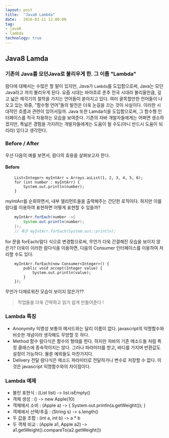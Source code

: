 ```yaml
---
layout: post
title:  "Java8 Lambda"
date:   2016-03-11 12:00:00
tag:
- java8
- lambda
technology: true
---
```


## Java8 Lamda

### 기존의 Java를 모던Java로 불리우게 한. 그 이름 "Lambda"
람다에 대해서는 수많은 할 말이 있지만, Java가 ```Lambda```를 도입함으로써,
Java는 모던 Java라고 까지 불리우게 된다. 요즘 시대는 바야흐로 춘추 전국 시대라 불리울만큼,
깊고 넓은 제각기의 철학을 가지는 언어들이 쏟아지고 있다. 여러 괄목할만한 언어들이 나오고 있는 와중,
"함수형 언어"들의 발전은 더욱 눈길을 끄는 것이 사실이다.
이러한 시대적인 흐름과 관련이 있어서일까. Java 또한 Lamda식을 도입함으로써, 그 함수형 인터페이스를
적극 차용하는 모습을 보여준다. 기존의 자바 개발자들에게는 어쩌면 생소하겠지만, 폭넓은 경험을 가지려는
개발자들에게는 도움이 될 수도(아니 반드시 도움이 되리라) 있다고 생각한다.

### Before / After
우선 다음의 예를 보면서, 람다의 효용을 살펴보고자 한다.

#### Before
```
	List<Integer> myIntArr = Arrays.asList(1, 2, 3, 4, 5, 6); 
	for (int number : myIntArr) {
		System.out.println(number);
	}
```

myIntArr를 순회하면서, 내부 엘리먼트들을 출력해주는 간단한 로직이다.
하지만 이를 람다를 이용하여 표현하면 어떻게 표현할 수 있을까?

```java
	myIntArr.forEach(number ->{
		System.out.println(number);	
	});
	// 혹은 myIntArr.forEach(System.out::println);
```

for 문을 forEach/람다 식으로 변경함으로써, 무언가 더욱 간결해진 모습을 보이지 않은가?
더욱이 이러한 람다식을 이용하면, 다음의 Consumer 인터페이스를 이용하여 처리할 수도 있다.

```
	myIntArr.forEach(new Consumer<Integer>() {
		public void accept(Integer value) {
			System.out.println(value);
		}
	});
```

무언가 다채로워진 모습이 보이지 않은가??
> 작업들을 더욱 간략하고 읽기 쉽게 만들어준다 !

### Lambda 특징
- Anonymity		익명성
	보통의 메서드와는 달리 이름이 없다. javascript의 익명함수와 비슷한 개념이라 생각해도 무방할 듯 하다.
- Method		함수
	람다식은 함수의 형태를 띈다. 하지만 자바의 기존 메소드들 처럼 특정 클래스에 종속적이지는 않다. 그러나 파라미터를 받고, 바디를 가지며 반환값도 설정이 가능하다. 물론 예외들도 마찬가지다.
- Delivery		전달
	람다식은 메소드 파라미터로 전달하거나 변수로 저장할 수 없다. 이것은 javascript 익명함수와의 차이점이다.
	
	
### Lambda 예제
- 불린 표현식 : (List<String> list) -> list.isEmpty()
- 객체 생성 : () -> new Apple(10)
- 객체에서 소비 : (Apple a) -> { System.out.println(a.getWeight()); }
- 객체에서 선택/추출 : (String s) -> s.length()
- 두 값을 조합 : (int a, int b) -> a * b
- 두 객체 비교 : (Apple a1, Apple a2) -> a1.getWeight().compareTo(a2.getWeight())